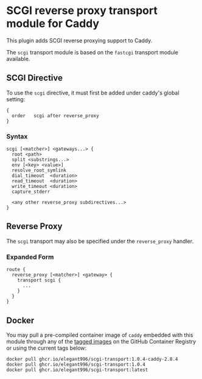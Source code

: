 SCGI reverse proxy transport module for Caddy
===============================================

This plugin adds SCGI reverse proxying support to Caddy.

The `scgi` transport module is based on the `fastcgi` transport module available.


SCGI Directive
-----------------------------------------------
To use the `scgi` directive, it must first be added under caddy's global setting:
```
{
  order   scgi after reverse_proxy
}
```

### Syntax ###
```
scgi [<matcher>] <gateways...> {
  root <path>
  split <substrings...>
  env [<key> <value>]
  resolve_root_symlink
  dial_timeout  <duration>
  read_timeout  <duration>
  write_timeout <duration>
  capture_stderr

  <any other reverse_proxy subdirectives...>
}
```

Reverse Proxy
-----------------------------------------------
The `scgi` transport may also be specified under the `reverse_proxy` handler.

### Expanded Form ###
```
route {
  reverse_proxy [<matcher>] <gateway> {
    transport scgi {
      ...
    }
  }
} 
```

Docker
-----------------------------------------------
You may pull a pre-compiled container image of `caddy` embedded with this module through any of the [tagged images](https://github.com/Elegant996/scgi-transport/pkgs/container/scgi-transport) on the GitHub Container Registry or using the current tags below:

```
docker pull ghcr.io/elegant996/scgi-transport:1.0.4-caddy-2.8.4
docker pull ghcr.io/elegant996/scgi-transport:1.0.4
docker pull ghcr.io/elegant996/scgi-transport:latest
```